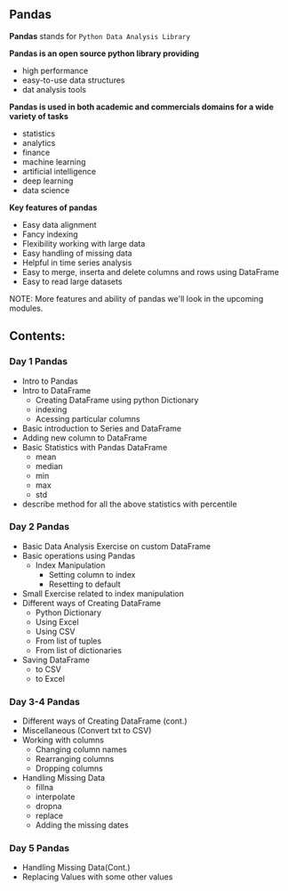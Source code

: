 ## Pandas

<b>Pandas</b> stands for ```Python Data Analysis Library```

<b>Pandas is an open source python library providing</b>
- high performance
- easy-to-use data structures
- dat analysis tools

<b>Pandas is used in both academic and commercials domains for a wide variety of tasks</b>
- statistics
- analytics
- finance
- machine learning
- artificial intelligence
- deep learning
- data science

<b>Key features of pandas</b>
- Easy data alignment
- Fancy indexing
- Flexibility working with large data
- Easy handling of missing data
- Helpful in time series analysis
- Easy to merge, inserta and delete columns and rows using DataFrame
- Easy to read large datasets

NOTE: More features and ability of pandas we'll look in the upcoming modules.

## Contents:

### Day 1 Pandas
- Intro to Pandas
- Intro to DataFrame
	- Creating DataFrame using python Dictionary
	- indexing
	- Acessing particular columns
- Basic introduction to Series and DataFrame
- Adding new column to DataFrame
- Basic Statistics with Pandas DataFrame
	- mean
	- median
	- min
	- max
	- std
- describe method for all the above statistics with percentile

### Day 2 Pandas
- Basic Data Analysis Exercise on custom DataFrame
- Basic operations using Pandas
	- Index Manipulation
		- Setting column to index
		- Resetting to default
- Small Exercise related to index manipulation
- Different ways of Creating DataFrame
	- Python Dictionary
	- Using Excel
	- Using CSV
	- From list of tuples
	- From list of dictionaries
- Saving DataFrame
	- to CSV
	- to Excel
	
### Day 3-4 Pandas
- Different ways of Creating DataFrame (cont.)
- Miscellaneous (Convert txt to CSV)
- Working with columns
	- Changing column names
	- Rearranging columns
	- Dropping columns
- Handling Missing Data
	- fillna
	- interpolate
	- dropna
	- replace
	- Adding the missing dates
	
### Day 5 Pandas
- Handling Missing Data(Cont.)
- Replacing Values with some other values
